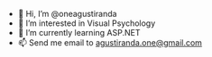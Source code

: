 - 👋 Hi, I’m @oneagustiranda
- 👀 I’m interested in Visual Psychology 
- 🌱 I’m currently learning ASP.NET
- 📫 Send me email to agustiranda.one@gmail.com

<!---
oneagustiranda/oneagustiranda is a ✨ special ✨ repository because its `README.md` (this file) appears on your GitHub profile.
You can click the Preview link to take a look at your changes.
--->
